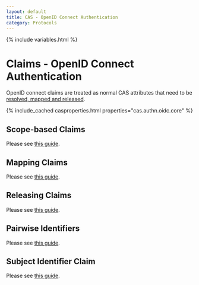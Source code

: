 ```yaml
---
layout: default
title: CAS - OpenID Connect Authentication
category: Protocols
---
```

{% include variables.html %}

# Claims - OpenID Connect Authentication

OpenID connect claims are treated as normal CAS attributes that need to
be [resolved, mapped and released](../integration/Attribute-Release-Policies.html).

{% include_cached casproperties.html properties="cas.authn.oidc.core" %}

## Scope-based Claims

Please see [this guide](OIDC-Authentication-Claims-ScopeBased.html).

## Mapping Claims

Please see [this guide](OIDC-Authentication-Claims-Mapping.html).

## Releasing Claims

Please see [this guide](OIDC-Authentication-Claims-Mapping-Release.html).

## Pairwise Identifiers

Please see [this guide](OIDC-Authentication-Claims-Mapping-Pairwise.html).

## Subject Identifier Claim

Please see [this guide](OIDC-Authentication-Claims-Mapping-Sub.html).
